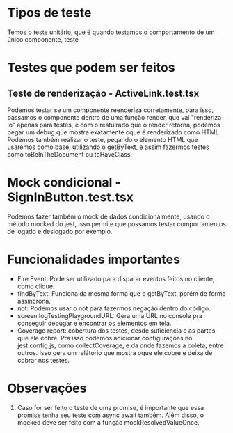 # Tipos de teste
Temos o teste unitário, que é quando testamos o comportamento de um único componente, teste 

# Testes que podem ser feitos
## Teste de renderização - ActiveLink.test.tsx
Podemos testar se um componente reenderiza corretamente, para isso, passamos o componente dentro de uma função render, que vai "renderiza-lo" apenas para testes, e com o restulrado que o render retorna, podemos pegar um debug que mostra exatamente oque é renderizado como HTML.
Podemos também realizar o teste, pegando o elemento HTML que usaremos como base, utilizando o getByText, e assim fazermos testes como toBeInTheDocument ou toHaveClass.

# Mock condicional - SignInButton.test.tsx
Podemos fazer também o mock de dados condicionalmente, usando o método mocked do jest, isso permite que possamos testar comportamentos de logado e deslogado por exemplo.

# Funcionalidades importantes
- Fire Event: Pode ser utilizado para disparar eventos feitos no cliente, como clique.
- findByText: Funciona da mesma forma que o getByText, porém de forma assíncrona.
- not: Podemos usar o not para fazermos negação dentro do código.
- screen.logTestingPlaygroundURL: Gera uma URL no console pra conseguir debugar e encontrar os elementos em tela.
- Coverage report: cobertura dos testes, desde suficiencia e as partes que ele cobre. Pra isso podemos adicionar configurações no jest.config.js, como collectCoverage, e da onde fazemos a coleta, entre outros. Isso gera um relátorio que mostra oque ele cobre e deixa de cobrar nos testes.

# Observações
1. Caso for ser feito o teste de uma promise, é importante que essa promise tenha seu teste com async await também. Além disso, o mocked deve ser feito com a função mockResolvedValueOnce.